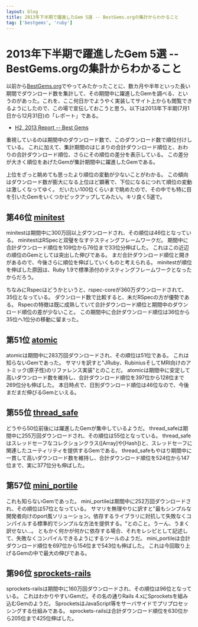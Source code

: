 ```yaml
---
layout: blog
title: 2013年下半期で躍進したGem 5選 -- BestGems.orgの集計からわかること
tag: ['bestgems', 'ruby']
---
```


# 2013年下半期で躍進したGem 5選 -- BestGems.orgの集計からわかること

以前から[BestGems.org](http://bestgems.org/)でやってみたかったことに、数カ月や半年といった長い期間でダウンロード数を集計して、その期間中に躍進したGemを調べる、というのがあった。これを、ここ何日かでようやく実装してサイト上からも閲覧できるようにしたので、この場で宣伝しておこうと思う。以下は2013年下半期(7月1日から12月31日)の「レポート」である。

- [H2, 2013 Report -- Best Gems](http://bestgems.org/reports/2013H2)

重視しているのは期間中のダウンロード数で、このダウンロード数で順位付けしている。
これに加えて、集計期間のはじまりの合計ダウンロード順位と、おわりの合計ダウンロード順位、さらにその順位の差分を表示している。
この差分が大きく順位をあげたGemが集計期間中に躍進したGemである。

上位をざっと眺めても思ったより順位の変動が少ないことがわかる。
この傾向はダウンロード数が膨大になる上位ほど顕著で、下位になるにつれて順位の変動は激しくなってゆく。
だいたい100位くらいまで眺めたので、その中でも特に目を引いたGemをいくつかピックアップしてみたい。キリ良く5選で。

## 第46位 [minitest](http://bestgems.org/gems/minitest)

minitestは期間中に300万回以上ダウンロードされ、その順位は46位となっている。
minitestはRSpecと双璧をなすテスティングフレームワークだ。
期間中に合計ダウンロード順位を109位から76位まで33位分伸ばした。
これはこの近辺の順位のGemとしては突出した伸びである。
まだ合計ダウンロード順位と開きがあるので、今後さらに順位を伸ばしていくものと考えられる。
minitestが順位を伸ばした原因は、Ruby 1.9で標準添付のテスティングフレームワークとなったからだろう。

ちなみにRspecはどうかというと、rspec-coreが360万ダウンロードされて、35位となっている。
ダウンロード数で比較すると、未だRSpecの方が優勢である。
Rspecの特徴は既に成熟していて合計ダウンロード順位と期間中のダウンロード順位の差が少ないこと。
この期間中に合計ダウンロード順位は36位から35位へ1位分の移動に留まった。

## 第51位 [atomic](http://bestgems.org/gems/atomic)

atomicは期間中に283万回ダウンロードされ、その順位は51位である。
これは知らないGemであった。
サマリを訳すと"JRuby、RubiniusそしてMRI向けのアトミック(原子性)のリファレンス実装"とのことだ。
atomicは期間中に安定して高いダウンロード数を維持し、合計ダウンロード順位を397位から128位まで269位分も伸ばした。
本日時点で、日別ダウンロード順位は46位なので、今後まだまだ伸びるGemといえる。

## 第55位 [thread_safe](http://bestgems.org/gems/thread_safe)

どうやら50位前後には躍進したGemが集中しているようだ。
thread_safeは期間中に255万回ダウンロードされ、その順位は55位となっている。
thread_safeはスレッドセーフなコレクションクラス([Array]や[Hash])と、スレッドセーフに関連したユーティリティを提供するGemである。
thread_safeもやはり期間中に一貫して高いダウンロード数を維持し、合計ダウンロード順位を524位から147位まで、実に377位分も伸ばした。

## 第57位 [mini_portile](http://bestgems.org/gems/mini_portile)

これも知らないGemであった。
mini_portileは期間中に252万回ダウンロードされ、その順位は57位となっている。
サマリを無理やりに訳すと"最もシンプルな開発者向けのport風ソリューション。依存するライブラリに対抗して失敗なくコンパイルする標準的でシンプルな方法を提供する。"とのこと。うーん、うまく訳せない…。
ともかく何かが何かに依存する場合、それをレシピとして記述して、失敗なくコンパイルできるようにするツールのようだ。
mini_portileは合計ダウンロード順位を697位から154位まで543位も伸ばした。
これは今回取り上げるGemの中で最大の伸びである。

## 第96位 [sprockets-rails](http://bestgems.org/gems/sprockets-rails)

sprockets-railsは期間中に160万回ダウンロードされ、その順位は96位となっている。
これはわかりやすいGemだ。その名の通りRails 4.xにSprocketsを組み込むGemのようだ。
SprocketsはJavaScript等をサーバサイドでプリプロセッシングする仕組みである。
sprockets-railsは合計ダウンロード順位を630位から205位まで425位伸ばした。
